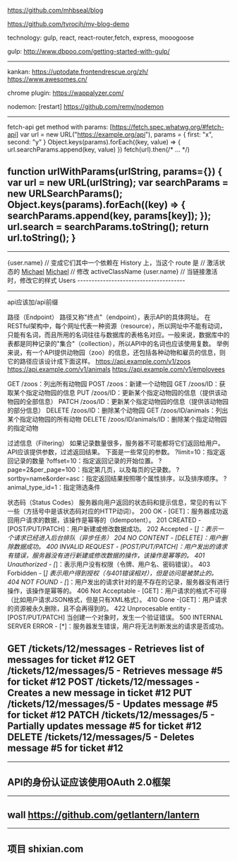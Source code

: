 
https://github.com/mhbseal/blog

https://github.com/tyrocjh/my-blog-demo

technology:
gulp, react, react-router,fetch, express, mooogoose

gulp:
http://www.dbpoo.com/getting-started-with-gulp/



--------------------------------------
kankan:
https://uptodate.frontendrescue.org/zh/
https://www.awesomes.cn/

chrome plugin:
https://wappalyzer.com/

nodemon: [restart]
https://github.com/remy/nodemon

--------------------------------------
fetch-api get method with params:
[https://fetch.spec.whatwg.org/#fetch-api]
var url = new URL("https://example.org/api"),
    params = { first: "x", second: "y" }
Object.keys(params).forEach((key, value) => { url.searchParams.append(key, value) })
fetch(url).then(/* ... */)

function urlWithParams(urlString, params={}) {
  var url = new URL(urlString);
  var searchParams = new URLSearchParams();
  Object.keys(params).forEach((key) => {
    searchParams.append(key, params[key]);
  });
  url.search = searchParams.toString();
  return url.toString();
}
--------------------------------------

--------------------------------------
<Link to={`/users/${user.id}`} activeClassName="active">{user.name}</Link>
// 变成它们其中一个依赖在 History 上，当这个 route 是
// 激活状态的
<a href="/users/123" class="active">Michael</a>
<a href="#/users/123">Michael</a>
// 修改 activeClassName
<Link to={`/users/${user.id}`} activeClassName="current">{user.name}</Link>
// 当链接激活时，修改它的样式
<Link to="/users" style={{color: 'white'}} activeStyle={{color: 'red'}}>Users</Link>
--------------------------------------

--------------------------------------
api应该加/api前缀

路径（Endpoint）
路径又称"终点"（endpoint），表示API的具体网址。
在RESTful架构中，每个网址代表一种资源（resource），所以网址中不能有动词，只能有名词，而且所用的名词往往与数据库的表格名对应。一般来说，数据库中的表都是同种记录的"集合"（collection），所以API中的名词也应该使用复数。
举例来说，有一个API提供动物园（zoo）的信息，还包括各种动物和雇员的信息，则它的路径应该设计成下面这样。
https://api.example.com/v1/zoos
https://api.example.com/v1/animals
https://api.example.com/v1/employees

GET /zoos：列出所有动物园
POST /zoos：新建一个动物园
GET /zoos/ID：获取某个指定动物园的信息
PUT /zoos/ID：更新某个指定动物园的信息（提供该动物园的全部信息）
PATCH /zoos/ID：更新某个指定动物园的信息（提供该动物园的部分信息）
DELETE /zoos/ID：删除某个动物园
GET /zoos/ID/animals：列出某个指定动物园的所有动物
DELETE /zoos/ID/animals/ID：删除某个指定动物园的指定动物

过滤信息（Filtering）
如果记录数量很多，服务器不可能都将它们返回给用户。API应该提供参数，过滤返回结果。
下面是一些常见的参数。
?limit=10：指定返回记录的数量
?offset=10：指定返回记录的开始位置。
?page=2&per_page=100：指定第几页，以及每页的记录数。
?sortby=name&order=asc：指定返回结果按照哪个属性排序，以及排序顺序。
?animal_type_id=1：指定筛选条件

状态码（Status Codes）
服务器向用户返回的状态码和提示信息，常见的有以下一些（方括号中是该状态码对应的HTTP动词）。
200 OK - [GET]：服务器成功返回用户请求的数据，该操作是幂等的（Idempotent）。
201 CREATED - [POST/PUT/PATCH]：用户新建或修改数据成功。
202 Accepted - [*]：表示一个请求已经进入后台排队（异步任务）
204 NO CONTENT - [DELETE]：用户删除数据成功。
400 INVALID REQUEST - [POST/PUT/PATCH]：用户发出的请求有错误，服务器没有进行新建或修改数据的操作，该操作是幂等的。
401 Unauthorized - [*]：表示用户没有权限（令牌、用户名、密码错误）。
403 Forbidden - [*] 表示用户得到授权（与401错误相对），但是访问是被禁止的。
404 NOT FOUND - [*]：用户发出的请求针对的是不存在的记录，服务器没有进行操作，该操作是幂等的。
406 Not Acceptable - [GET]：用户请求的格式不可得（比如用户请求JSON格式，但是只有XML格式）。
410 Gone -[GET]：用户请求的资源被永久删除，且不会再得到的。
422 Unprocesable entity - [POST/PUT/PATCH] 当创建一个对象时，发生一个验证错误。
500 INTERNAL SERVER ERROR - [*]：服务器发生错误，用户将无法判断发出的请求是否成功。

GET /tickets/12/messages - Retrieves list of messages for ticket #12
GET /tickets/12/messages/5 - Retrieves message #5 for ticket #12
POST /tickets/12/messages - Creates a new message in ticket #12
PUT /tickets/12/messages/5 - Updates message #5 for ticket #12
PATCH /tickets/12/messages/5 - Partially updates message #5 for ticket #12
DELETE /tickets/12/messages/5 - Deletes message #5 for ticket #12
--------------------------------------

--------------------------------------
API的身份认证应该使用OAuth 2.0框架
--------------------------------------

--------------------------------------
wall
https://github.com/getlantern/lantern
--------------------------------------

--------------------------------------
项目
shixian.com
--------------------------------------
